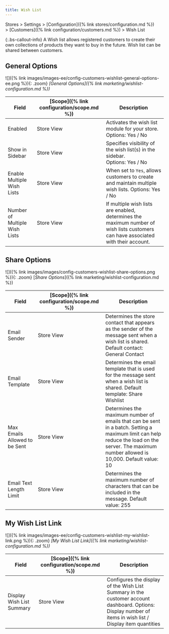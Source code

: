 ```yaml
---
title: Wish List
---
```


Stores > Settings > [Configuration]({% link stores/configuration.md %}) > [Customers]({% link configuration/customers.md %}) > Wish List

{:.bs-callout-info}
A Wish list allows registered customers to create their own collections of products they want to buy in the future. Wish list can be shared between customers.

## General Options

![]({% link images/images-ee/config-customers-wishlist-general-options-ee.png %}){: .zoom}
_[General Options]({% link marketing/wishlist-configuration.md %})_

|Field|[Scope]({% link configuration/scope.md %})|Description|
|--- |--- |--- |
|Enabled|Store View|Activates the wish list module for your store. Options: Yes / No|
|Show in Sidebar|Store View|Specifies visibility of the wish list(s) in the sidebar. <br/>Options: Yes / No|
|<span class="ee-only">Enable Multiple Wish Lists</span>|Store View|When set to `Yes`, allows customers to create and maintain multiple wish lists. Options: Yes / No|
|<span class="ee-only">Number of Multiple Wish Lists</span>|Store View|If multiple wish lists are enabled, determines the maximum number of wish lists customers can have associated with their account.|

## Share Options

![]({% link images/images/config-customers-wishlist-share-options.png %}){: .zoom}
[_Share Options_]({% link marketing/wishlist-configuration.md %})

|Field|[Scope]({% link configuration/scope.md %})|Description|
|--- |--- |--- |
|Email Sender|Store View|Determines the store contact that appears as the sender of the message sent when a wish list is shared. Default contact: General Contact|
|Email Template|Store View|Determines the email template that is used for the message sent when a wish list is shared. Default template: Share Wishlist|
|Max Emails Allowed to be Sent|Store View|Determines the maximum number of emails that can be sent in a batch. Setting a maximum limit can help reduce the load on the server. The maximum number allowed is 10,000. Default value: 10|
|Email Text Length Limit|Store View|Determines the maximum number of characters that can be included in the message. Default value: 255|

## My Wish List Link

![]({% link images/images-ee/config-customers-wishlist-my-wishlist-link.png %}){: .zoom}
_[My Wish List Link]({% link marketing/wishlist-configuration.md %})_

|Field|[Scope]({% link configuration/scope.md %})|Description|
|--- |--- |--- |
|Display Wish List Summary|Store View|Configures the display of the Wish List Summary in the customer account dashboard. Options: Display number of items in wish list / Display item quantities|

